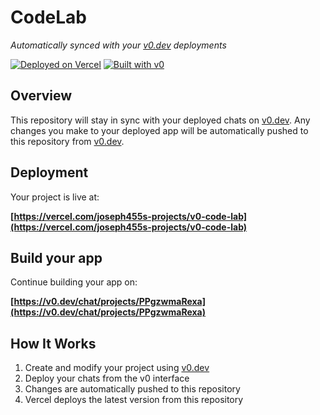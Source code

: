 # CodeLab

*Automatically synced with your [v0.dev](https://v0.dev) deployments*

[![Deployed on Vercel](https://img.shields.io/badge/Deployed%20on-Vercel-black?style=for-the-badge&logo=vercel)](https://vercel.com/joseph455s-projects/v0-code-lab)
[![Built with v0](https://img.shields.io/badge/Built%20with-v0.dev-black?style=for-the-badge)](https://v0.dev/chat/projects/PPgzwmaRexa)

## Overview

This repository will stay in sync with your deployed chats on [v0.dev](https://v0.dev).
Any changes you make to your deployed app will be automatically pushed to this repository from [v0.dev](https://v0.dev).

## Deployment

Your project is live at:

**[https://vercel.com/joseph455s-projects/v0-code-lab](https://vercel.com/joseph455s-projects/v0-code-lab)**

## Build your app

Continue building your app on:

**[https://v0.dev/chat/projects/PPgzwmaRexa](https://v0.dev/chat/projects/PPgzwmaRexa)**

## How It Works

1. Create and modify your project using [v0.dev](https://v0.dev)
2. Deploy your chats from the v0 interface
3. Changes are automatically pushed to this repository
4. Vercel deploys the latest version from this repository
